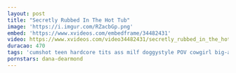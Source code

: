```yaml
---
layout: post
title: "Secretly Rubbed In The Hot Tub"
image: 'https://i.imgur.com/RZacbGp.png'
embed: 'https://www.xvideos.com/embedframe/34482431'
video: https://www.xvideos.com/video34482431/secretly_rubbed_in_the_hot_tub_-_full_-_zzerz.com
duracao: 470
tags: 'cumshot teen hardcore tits ass milf doggystyle POV cowgirl big-ass reality big-tits stepfather big-boobs stepdad stepmom stepmother stepsister stepdaughter reality-porn'
pornstars: dana-dearmond
---
```


